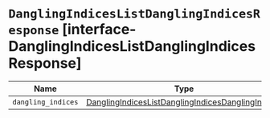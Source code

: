 # `DanglingIndicesListDanglingIndicesResponse` [interface-DanglingIndicesListDanglingIndicesResponse]

| Name | Type | Description |
| - | - | - |
| `dangling_indices` | [DanglingIndicesListDanglingIndicesDanglingIndex](./DanglingIndicesListDanglingIndicesDanglingIndex.md)[] | &nbsp; |
